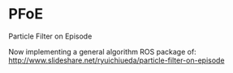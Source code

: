 # PFoE

Particle Filter on Episode

Now implementing a general algorithm ROS package of:
http://www.slideshare.net/ryuichiueda/particle-filter-on-episode
